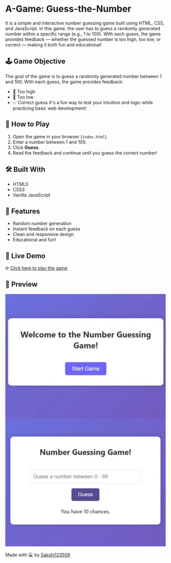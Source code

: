 # A-Game: Guess-the-Number
It is a simple and interactive number guessing game built using HTML, CSS, and JavaScript. In this game, the user has to guess a randomly generated number within a specific range (e.g., 1 to 100). With each guess, the game provides feedback — whether the guessed number is too high, too low, or correct — making it both fun and educational! 

## 🕹️ Game Objective

The goal of the game is to guess a randomly generated number between 1 and 100. With each guess, the game provides feedback:
- 🔼 Too high
- 🔽 Too low
- ✅ Correct guess
It's a fun way to test your intuition and logic while practicing basic web development!

## 🚀 How to Play

1. Open the game in your browser (`index.html`).
2. Enter a number between 1 and 100.
3. Click **Guess**.
4. Read the feedback and continue until you guess the correct number!

## 🛠️ Built With

- HTML5
- CSS3
- Vanilla JavaScript

## 📌 Features

- Random number generation
- Instant feedback on each guess
- Clean and responsive design
- Educational and fun!

##  🔗 Live Demo
🌐 [Click here to play the game](https://sakshi123509.github.io/A-Game-Guess-the-Number/)

## 📸 Preview
![Game Preview](Guess_the_Number.jpeg)

Made with 💻 by [Sakshi123509](https://github.com/Sakshi123509)



